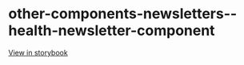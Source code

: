 # other-components-newsletters--health-newsletter-component

[View in storybook](https://raw.githack.com/Independent-Digital-News-and-Media-Ltd/indy-pwamp-sb/PR-1945-sb/index.html?path=/story/other-components-newsletters--health-newsletter-component)